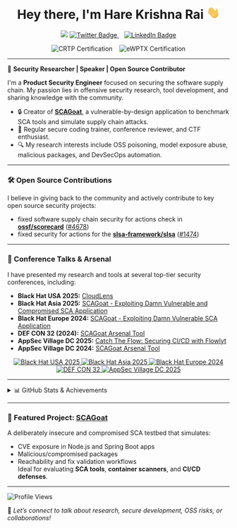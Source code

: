 <h1 align="center">Hey there, I'm Hare Krishna Rai <img src="https://raw.githubusercontent.com/harekrishnarai/harekrishnarai/master/wave.gif" width="30px"></h1>



<p align="center">
  <img src="https://img.shields.io/badge/I_am_Looking_for_Opportunities-Available-brightgreen"/>
  <a href="https://x.com/harekrishna_rai">
    <img src="https://img.shields.io/badge/@harekrishna_rai-000000?style=flat-square&logo=x&logoColor=white" alt="Twitter Badge"/>
  </a>
  &nbsp;&nbsp;
  <a href="https://www.linkedin.com/in/harekrishnarai/">
    <img src="https://img.shields.io/badge/Hare Krishna Rai-0A66C2?style=flat-square&logo=linkedin&logoColor=white" alt="LinkedIn Badge"/>
  </a>
</p>

<p align="center">
  <img src="https://img.shields.io/badge/CRTP-Certified%20Red%20Team%20Professional-red?style=flat-square" alt="CRTP Certification"/>
  &nbsp;&nbsp;
  <img src="https://img.shields.io/badge/eWPTX-Web%20Application%20Pentester%20eXtreme-purple?style=flat-square" alt="eWPTX Certification"/>
</p>

---

🎯 **Security Researcher | Speaker | Open Source Contributor**

I'm a **Product Security Engineer** focused on securing the software supply chain. My passion lies in offensive security research, tool development, and sharing knowledge with the community.

- 🔒 Creator of [**SCAGoat**](https://github.com/harekrishnarai/Damn-vulnerable-sca), a vulnerable-by-design application to benchmark SCA tools and simulate supply chain attacks.
- 🧰 Regular secure coding trainer, conference reviewer, and CTF enthusiast.
- 🔍 My research interests include OSS poisoning, model exposure abuse, malicious packages, and DevSecOps automation.

---

### 🛠️ Open Source Contributions

I believe in giving back to the community and actively contribute to key open source security projects:

-   fixed software supply chain security for actions check in **[ossf/scorecard](https://github.com/ossf/scorecard)** ([#4678](https://github.com/ossf/scorecard/pull/4678))
-   fixed security for actions for the **[slsa-framework/slsa](https://github.com/slsa-framework/slsa)** ([#1474](https://github.com/slsa-framework/slsa/pull/1474))

---

### 🎤 Conference Talks & Arsenal

I have presented my research and tools at several top-tier security conferences, including:

- **Black Hat USA 2025:** [CloudLens](https://www.blackhat.com/us-25/arsenal/schedule/#cloudlens-45646)
- **Black Hat Asia 2025:** [SCAGoat - Exploiting Damn Vulnerable and Compromised SCA Application](https://www.blackhat.com/asia-25/arsenal/schedule/index.html#scagoat---exploiting-damn-vulnerable-and-compromised-sca-application-43960)
- **Black Hat Europe 2024:** [SCAGoat - Exploiting Damn Vulnerable SCA Application](https://www.blackhat.com/eu-24/arsenal/schedule/index.html#scagoat---exploiting-damn-vulnerable-sca-application-42139)
- **DEF CON 32 (2024):** [SCAGoat Arsenal Tool](https://forum.defcon.org/node/249617)
- **AppSec Village DC 2025:** [Catch The Flow: Securing CI/CD with Flowlyt](https://www.appsecvillage.com/events/dc-2025/catch-the-flow-securing-ci-cd-with-flowlyt-945520)
- **AppSec Village DC 2024:** [SCAGoat Arsenal Tool](https://www.appsecvillage.com/events/dc-2024/arsenal-scagoat-661284)

<p align="center">
  <a href="https://www.blackhat.com/us-25/arsenal/schedule/#cloudlens-45646">
    <img src="https://img.shields.io/badge/BlackHat%20USA-2025-black?style=for-the-badge&logo=blackhat&logoColor=white" alt="Black Hat USA 2025"/>
  </a>
  <a href="https://www.blackhat.com/asia-25/arsenal/schedule/index.html#scagoat---exploiting-damn-vulnerable-and-compromised-sca-application-43960">
    <img src="https://img.shields.io/badge/BlackHat%20Asia-2025-black?style=for-the-badge&logo=blackhat&logoColor=white" alt="Black Hat Asia 2025"/>
  </a>
  <a href="https://www.blackhat.com/eu-24/arsenal/schedule/index.html#scagoat---exploiting-damn-vulnerable-sca-application-42139">
    <img src="https://img.shields.io/badge/BlackHat%20Europe-2024-black?style=for-the-badge&logo=blackhat&logoColor=white" alt="Black Hat Europe 2024"/>
  </a>
  <a href="https://forum.defcon.org/node/249617">
    <img src="https://img.shields.io/badge/DEF%20CON-32-000000?style=for-the-badge&logo=probot&logoColor=white" alt="DEF CON 32"/>
  </a>
  <a href="https://www.appsecvillage.com/events/dc-2025/catch-the-flow-securing-ci-cd-with-flowlyt-945520">
    <img src="https://img.shields.io/badge/AppSec%20Village-DC%202025-blueviolet?style=for-the-badge" alt="AppSec Village DC 2025"/>
  </a>
</p>

---

<details>
<summary>📊 GitHub Stats & Achievements</summary>
<br/>
<p align="center">
  <img src="https://github-readme-streak-stats.herokuapp.com/?user=harekrishnarai&theme=vue-dark&hide_border=false" alt="Streak Stats"/>
  <br/><br/>
  <img src="https://github-readme-stats.vercel.app/api/top-langs/?username=harekrishnarai&theme=vue-dark&hide_border=false&layout=compact" alt="Top Languages"/>
  <br/><br/>
  <img src="https://github-profile-trophy.vercel.app/?username=harekrishnarai&theme=gitdimmed&no-frame=true&no-bg=true&margin-w=4" alt="GitHub Trophies"/>
</p>
</details>

---

### 📌 Featured Project: [SCAGoat](https://github.com/harekrishnarai/Damn-vulnerable-sca)

A deliberately insecure and compromised SCA testbed that simulates:
- CVE exposure in Node.js and Spring Boot apps
- Malicious/compromised packages
- Reachability and fix validation workflows  
Ideal for evaluating **SCA tools**, **container scanners**, and **CI/CD defenses**.

---

<p align="left">
  <img src="https://komarev.com/ghpvc/?username=harekrishnarai&label=Profile%20views&color=0e75b6&style=flat" alt="Profile Views"/>
</p>

💬 *Let’s connect to talk about research, secure development, OSS risks, or collaborations!*
